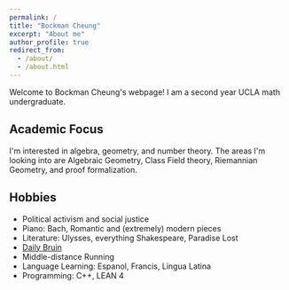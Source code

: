```yaml
---
permalink: /
title: "Bockman Cheung"
excerpt: "About me"
author_profile: true
redirect_from: 
  - /about/
  - /about.html
---
```



Welcome to Bockman Cheung's webpage! I am a second year UCLA math undergraduate. 

Academic Focus
------
I'm interested in algebra, geometry, and number theory. The areas I'm looking into are Algebraic Geometry, Class Field theory, Riemannian Geometry, and proof formalization.

Hobbies
------
* Political activism and social justice
* Piano: Bach, Romantic and (extremely) modern pieces
* Literature: Ulysses, everything Shakespeare, Paradise Lost
* <a href="https://dailybruin.com/author/bockman-cheung"> Daily Bruin </a> 
* Middle-distance Running 
* Language Learning: Espanol, Francis, Lingua Latina
* Programming: C++, LEAN 4
